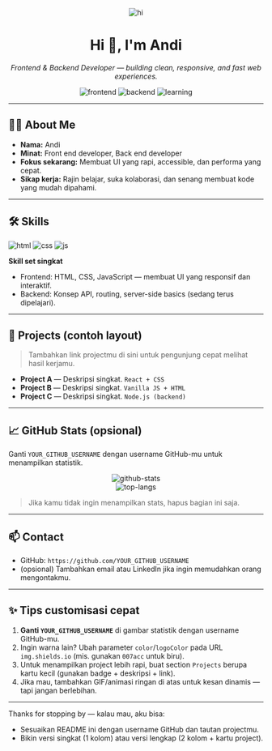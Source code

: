 <!-- =========================
     Andi's GitHub Profile
     Blue — Modern • Clean • Aesthetic
     ========================= -->

<p align="center">
  <img src="https://img.shields.io/badge/Hi%20there-👋-blue?style=for-the-badge&logo=github" alt="hi"/>
</p>

<h1 align="center">Hi 👋, I'm Andi</h1>
<p align="center">
  <em>Frontend & Backend Developer — building clean, responsive, and fast web experiences.</em>
</p>

<p align="center">
  <!-- Role badges (blue theme) -->
  <img src="https://img.shields.io/badge/Frontend-Developer-007acc?style=for-the-badge&logo=react&logoColor=white" alt="frontend"/>
  <img src="https://img.shields.io/badge/Backend-Developer-0057b7?style=for-the-badge&logo=node.js&logoColor=white" alt="backend"/>
  <img src="https://img.shields.io/badge/Currently-Learning-Fullstack-1E90FF?style=for-the-badge" alt="learning"/>
</p>

---

## 👨‍💻 About Me
- **Nama:** Andi  
- **Minat:** Front end developer, Back end developer  
- **Fokus sekarang:** Membuat UI yang rapi, accessible, dan performa yang cepat.  
- **Sikap kerja:** Rajin belajar, suka kolaborasi, dan senang membuat kode yang mudah dipahami.

---

## 🛠️ Skills
<p>
  <img src="https://img.shields.io/badge/HTML5-E34F26?style=for-the-badge&logo=html5&logoColor=white" alt="html"/>
  <img src="https://img.shields.io/badge/CSS3-1572B6?style=for-the-badge&logo=css3&logoColor=white" alt="css"/>
  <img src="https://img.shields.io/badge/JavaScript-F7DF1E?style=for-the-badge&logo=javascript&logoColor=black" alt="js"/>
</p>

**Skill set singkat**
- Frontend: HTML, CSS, JavaScript — membuat UI yang responsif dan interaktif.  
- Backend: Konsep API, routing, server-side basics (sedang terus dipelajari).  

---

## 🔭 Projects (contoh layout)
> Tambahkan link projectmu di sini untuk pengunjung cepat melihat hasil kerjamu.

- **Project A** — Deskripsi singkat. `React + CSS`  
- **Project B** — Deskripsi singkat. `Vanilla JS + HTML`  
- **Project C** — Deskripsi singkat. `Node.js (backend)`

---

## 📈 GitHub Stats (opsional)
Ganti `YOUR_GITHUB_USERNAME` dengan username GitHub-mu untuk menampilkan statistik.

<p align="center">
  <img src="https://github-readme-stats.vercel.app/api?username=faiznoval&show_icons=true&theme=react" alt="github-stats" />
  <br/>
  <img src="https://github-readme-stats.vercel.app/api/top-langs/?username=faiznoval&layout=compact&theme=react" alt="top-langs" />
</p>

> Jika kamu tidak ingin menampilkan stats, hapus bagian ini saja.

---

## 📫 Contact
- GitHub: `https://github.com/YOUR_GITHUB_USERNAME`  
- (opsional) Tambahkan email atau LinkedIn jika ingin memudahkan orang mengontakmu.

---

## ✨ Tips customisasi cepat
1. **Ganti `YOUR_GITHUB_USERNAME`** di gambar statistik dengan username GitHub-mu.  
2. Ingin warna lain? Ubah parameter `color`/`logoColor` pada URL `img.shields.io` (mis. gunakan `007acc` untuk biru).  
3. Untuk menampilkan project lebih rapi, buat section `Projects` berupa kartu kecil (gunakan badge + deskripsi + link).  
4. Jika mau, tambahkan GIF/animasi ringan di atas untuk kesan dinamis — tapi jangan berlebihan.

---

Thanks for stopping by — kalau mau, aku bisa:
- Sesuaikan README ini dengan username GitHub dan tautan projectmu.
- Bikin versi singkat (1 kolom) atau versi lengkap (2 kolom + kartu project).
